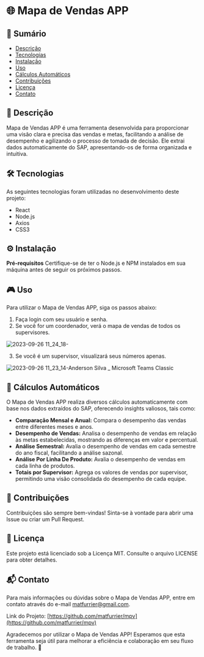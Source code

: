 # 🌐 Mapa de Vendas APP

## 📝 Sumário
- [Descrição](#descrição)
- [Tecnologias](#tecnologias)
- [Instalação](#instalação)
- [Uso](#uso)
- [Cálculos Automáticos](#cálculos-automáticos)
- [Contribuições](#contribuições)
- [Licença](#licença)
- [Contato](#contato)

## 📖 Descrição
Mapa de Vendas APP é uma ferramenta desenvolvida para proporcionar uma visão clara e precisa das vendas e metas, facilitando a análise de desempenho e agilizando o processo de tomada de decisão. Ele extrai dados automaticamente do SAP, apresentando-os de forma organizada e intuitiva.

## 🛠 Tecnologias
As seguintes tecnologias foram utilizadas no desenvolvimento deste projeto:
- React
- Node.js
- Axios
- CSS3

## ⚙ Instalação
**Pré-requisitos**
Certifique-se de ter o Node.js e NPM instalados em sua máquina antes de seguir os próximos passos.

## 🎮 Uso
Para utilizar o Mapa de Vendas APP, siga os passos abaixo:
1. Faça login com seu usuário e senha.
2. Se você for um coordenador, verá o mapa de vendas de todos os supervisores.

![2023-09-26 11_24_18-](https://github.com/matfurrier/mpv/assets/30526394/196f7fae-279b-4081-8677-364c8b7ed696)

3. Se você é um supervisor, visualizará seus números apenas.

![2023-09-26 11_23_14-Anderson Silva _ Microsoft Teams Classic](https://github.com/matfurrier/mpv/assets/30526394/a228eb5d-9269-42dc-90bf-0eea2cf23eed)


## 🧮 Cálculos Automáticos
O Mapa de Vendas APP realiza diversos cálculos automaticamente com base nos dados extraídos do SAP, oferecendo insights valiosos, tais como:
- **Comparação Mensal e Anual:** Compara o desempenho das vendas entre diferentes meses e anos.
- **Desempenho de Vendas:** Analisa o desempenho de vendas em relação às metas estabelecidas, mostrando as diferenças em valor e percentual.
- **Análise Semestral:** Avalia o desempenho de vendas em cada semestre do ano fiscal, facilitando a análise sazonal.
- **Análise Por Linha De Produto:** Avalia o desempenho de vendas em cada linha de produtos.
- **Totais por Supervisor:** Agrega os valores de vendas por supervisor, permitindo uma visão consolidada do desempenho de cada equipe.

## 🤝 Contribuições
Contribuições são sempre bem-vindas! Sinta-se à vontade para abrir uma Issue ou criar um Pull Request.

## 📄 Licença
Este projeto está licenciado sob a Licença MIT. Consulte o arquivo LICENSE para obter detalhes.

## 📬 Contato
Para mais informações ou dúvidas sobre o Mapa de Vendas APP, entre em contato através do e-mail [matfurrier@gmail.com](mailto:matfurrier@gmail.com).

Link do Projeto: [https://github.com/matfurrier/mpv](https://github.com/matfurrier/mpv)

Agradecemos por utilizar o Mapa de Vendas APP! Esperamos que esta ferramenta seja útil para melhorar a eficiência e colaboração em seu fluxo de trabalho. 🚀
